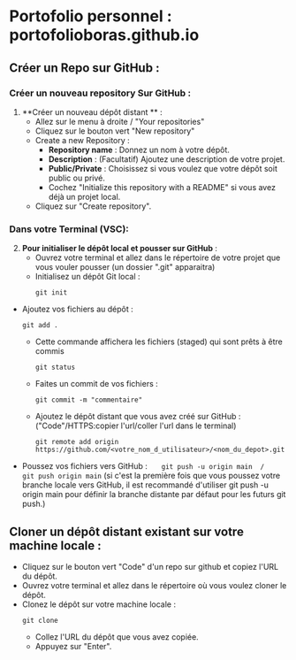 # Portofolio personnel : portofolioboras.github.io


## Créer un Repo sur GitHub :

### Créer un nouveau repository Sur GitHub :

1. **Créer un nouveau dépôt distant ** :
   - Allez sur le menu à droite / "Your repositories"
   - Cliquez sur le bouton vert "New repository"
   - Create a new Repository :
     - **Repository name** : Donnez un nom à votre dépôt.
     - **Description** : (Facultatif) Ajoutez une description de votre projet.
     - **Public/Private** : Choisissez si vous voulez que votre dépôt soit public ou privé.
     - Cochez "Initialize this repository with a README" si vous avez déjà un projet local.
   - Cliquez sur "Create repository".

### Dans votre Terminal (VSC):

2. **Pour initialiser le dépôt local et pousser sur GitHub** :
   - Ouvrez votre terminal et allez dans le répertoire de votre projet que vous vouler pousser (un dossier ".git" apparaitra)
   - Initialisez un dépôt Git local :
     ```
     git init
     ```

- Ajoutez vos fichiers au dépôt :
  ```
  git add .
  ```
  - Cette commande affichera les fichiers (staged) qui sont prêts à être commis
    ```
    git status
    ```
  - Faites un commit de vos fichiers :
    ```
    git commit -m "commentaire"
    ```
  - Ajoutez le dépôt distant que vous avez créé sur GitHub : ("Code"/HTTPS:copier l'url/coller l'url dans le terminal)
    ```
    git remote add origin https://github.com/<votre_nom_d_utilisateur>/<nom_du_depot>.git
    ```
- Poussez vos fichiers vers GitHub :
  `   git push -u origin main  /   git push origin main`
  (si c'est la première fois que vous poussez votre branche locale vers GitHub, il est recommandé d'utiliser git push -u origin main
  pour définir la branche distante par défaut pour les futurs git push.)



## Cloner un dépôt distant existant sur votre machine locale :

  - Cliquez sur le bouton vert "Code" d'un repo sur github et copiez l'URL du dépôt.
  - Ouvrez votre terminal et allez dans le répertoire où vous voulez cloner le dépôt.
  - Clonez le dépôt sur votre machine locale :
    ```
    git clone
    ```
    - Collez l'URL du dépôt que vous avez copiée.
    - Appuyez sur "Enter".


